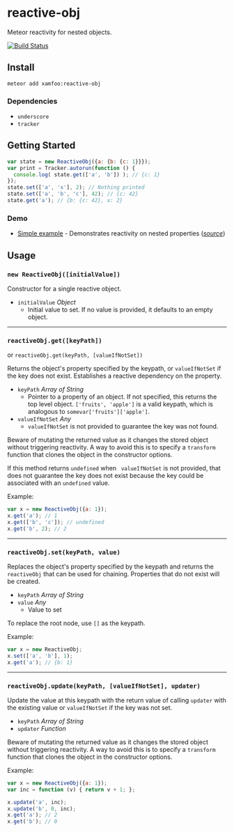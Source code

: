 # reactive-obj

Meteor reactivity for nested objects.

[![Build Status](https://travis-ci.org/xamfoo/reactive-obj.svg?branch=master)](https://travis-ci.org/xamfoo/reactive-obj)

## Install

    meteor add xamfoo:reactive-obj

### Dependencies

- `underscore`
- `tracker`

## Getting Started

```javascript
var state = new ReactiveObj({a: {b: {c: 1}}});
var print = Tracker.autorun(function () {
  console.log( state.get(['a', 'b']) ); // {c: 1}
});
state.set(['a', 'x'], 2); // Nothing printed
state.set(['a', 'b', 'c'], 42); // {c: 42}
state.get('a'); // {b: {c: 42}, x: 2}
```

### Demo

- [Simple example](http://reactiveobj.meteor.com) - Demonstrates reactivity on nested properties ([*source*](examples/simple/))

## Usage

### `new ReactiveObj([initialValue])`

Constructor for a single reactive object.

- `initialValue` *Object*
  - Initial value to set. If no value is provided, it defaults to an empty
  object.

----

### `reactiveObj.get([keyPath])`
or `reactiveObj.get(keyPath, [valueIfNotSet])`

Returns the object's property specified by the keypath, or `valueIfNotSet` if
the key does not exist. Establishes a reactive dependency on the property.

- `keyPath` *Array of String*
  - Pointer to a property of an object. If not specified, this returns the top
  level object. `['fruits', 'apple']` is a valid keypath, which is analogous to
  `somevar['fruits']['apple']`.
- `valueIfNotSet` *Any*
  - `valueIfNotSet` is not provided to guarantee the key was not found.

Beware of mutating the returned value as it changes the stored object without
triggering reactivity. A way to avoid this is to specify a `transform`
function that clones the object in the constructor options.

If this method returns `undefined` when ` valueIfNotSet` is not provided, that
does not guarantee the key does not exist because the key could be associated
with an `undefined` value.

Example:
```javascript
var x = new ReactiveObj({a: 1});
x.get('a'); // 1
x.get(['b', 'c']); // undefined
x.get('b', 2); // 2
```

----

### `reactiveObj.set(keyPath, value)`

Replaces the object's property specified by the keypath and returns the
`reactiveObj` that can be used for chaining. Properties that do not exist will
be created.

- `keyPath` *Array of String*
- `value` *Any*
  - Value to set

To replace the root node, use `[]` as the keypath.

Example:
```javascript
var x = new ReactiveObj;
x.set(['a', 'b'], 1);
x.get('a'); // {b: 1}
```

----

### `reactiveObj.update(keyPath, [valueIfNotSet], updater)`

Update the value at this keypath with the return value of calling `updater`
with the existing value or `valueIfNotSet` if the key was not set.

- `keyPath` *Array of String*
- `updater` *Function*

Beware of mutating the returned value as it changes the stored object without
triggering reactivity. A way to avoid this is to specify a `transform`
function that clones the object in the constructor options.

Example:
```javascript
var x = new ReactiveObj({a: 1});
var inc = function (v) { return v + 1; };

x.update('a', inc);
x.update('b', 0, inc);
x.get('a'); // 2
x.get('b'); // 0
```

